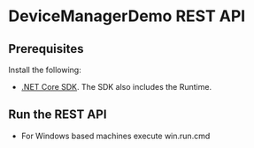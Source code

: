 # DeviceManagerDemo REST API

## Prerequisites

Install the following:

* [.NET Core SDK](https://dotnet.microsoft.com/download). The SDK also includes the Runtime.

## Run the REST API
* For Windows based machines execute win.run.cmd
